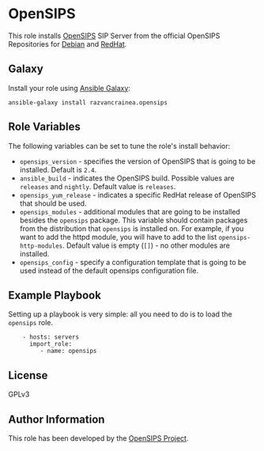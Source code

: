 OpenSIPS
=========

This role installs [OpenSIPS](http://opensips.org/) SIP Server from the
official OpenSIPS Repositories for [Debian](http://apt.opensips.org/) and
[RedHat](http://yum.opensips.org/).

Galaxy
------

Install your role using [Ansible
Galaxy](https://galaxy.ansible.com/razvancrainea/opensips):

```
ansible-galaxy install razvancrainea.opensips
```


Role Variables
--------------

The following variables can be set to tune the role's install behavior:
* `opensips_version` - specifies the version of OpenSIPS that is going to be
installed. Default is `2.4`.
* `ansible_build` - indicates the OpenSIPS build. Possible values are
`releases` and `nightly`. Default value is `releases`.
* `opensips_yum_release` - indicates a specific RedHat release of OpenSIPS that should be used.
* `opensips_modules` - additional modules that are going to be installed
besides the `opensips` package. This variable should contain packages from the
distribution that `opensips` is installed on. For example, if you want to add
the httpd module, you will have to add to the list `opensips-http-modules`. Default value is empty
(`[]`) - no other modules are installed.
* `opensips_config` - specify a configuration template that is going to be
used instead of the default opensips configuration file.

Example Playbook
----------------

Setting up a playbook is very simple: all you need to do is to load the
`opensips` role.

```
    - hosts: servers
      import_role:
         - name: opensips
```

License
-------

GPLv3

Author Information
------------------

This role has been developed by the [OpenSIPS Project](project@opensips.org).
